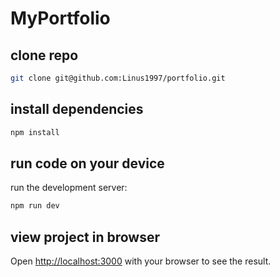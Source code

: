 # MyPortfolio

## clone repo
```bash
git clone git@github.com:Linus1997/portfolio.git
```
## install dependencies

```bash
npm install
```

## run code on your device

run the development server:

```bash
npm run dev

```

## view project in browser

Open [http://localhost:3000](http://localhost:3000) with your browser to see the result.
